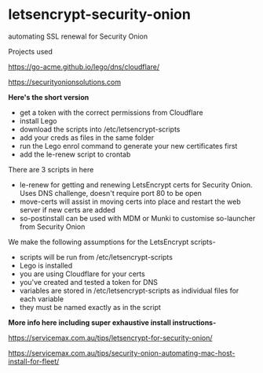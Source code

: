 # letsencrypt-security-onion
automating SSL renewal for Security Onion

Projects used

https://go-acme.github.io/lego/dns/cloudflare/

https://securityonionsolutions.com

**Here's the short version**

- get a token with the correct permissions from Cloudflare
- install Lego
- download the scripts into /etc/letsencrypt-scripts
- add your creds as files in the same folder
- run the Lego enrol command to generate your new certificates first
- add the le-renew script to crontab

There are 3 scripts in here
- le-renew for getting and renewing LetsEncrypt certs for Security Onion. Uses DNS challenge, doesn't require port 80 to be open
- move-certs will assist in moving certs into place and restart the web server if new certs are added
- so-postinstall can be used with MDM or Munki to customise so-launcher from Security Onion

We make the following assumptions for the LetsEncrypt scripts-
- scripts will be run from /etc/letsencrypt-scripts
- Lego is installed
- you are using Cloudflare for your certs
- you've created and tested a token for DNS
- variables are stored in /etc/letsencrypt-scripts as individual files for each variable
- they must be named exactly as in the script

**More info here including super exhaustive install instructions-**

https://servicemax.com.au/tips/letsencrypt-for-security-onion/

https://servicemax.com.au/tips/security-onion-automating-mac-host-install-for-fleet/


